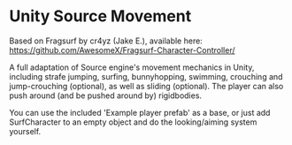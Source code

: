 # Unity Source Movement
Based on Fragsurf by cr4yz (Jake E.), available here: https://github.com/AwesomeX/Fragsurf-Character-Controller/

A full adaptation of Source engine's movement mechanics in Unity, including strafe jumping, surfing, bunnyhopping, swimming, crouching and jump-crouching (optional), as well as sliding (optional). The player can also push around (and be pushed around by) rigidbodies.

You can use the included 'Example player prefab' as a base, or just add SurfCharacter to an empty object and do the looking/aiming system yourself.
